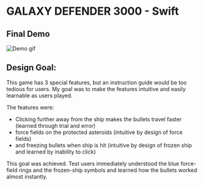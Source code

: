 # GALAXY DEFENDER 3000 - Swift

## Final Demo
![Demo gif](Galaxy-Defender-3000.gif)

## Design Goal: 
This game has 3 special features, but an instruction guide would be too tedious for users.
My goal was to make the features intuitive and easily learnable as users played.

The features were: 
 - Clicking further away from the ship makes the bullets travel faster (learned through trial and error)
 - force fields on the protected asteroids (intuitive by design of force fields) 
 - and freezing bullets when ship is hit (intuitive by design of frozen ship and learned by inability to click)
 
This goal was achieved. Test users immediately understood the blue force-field rings and the frozen-ship symbols and learned how the bullets worked almost instantly. 
